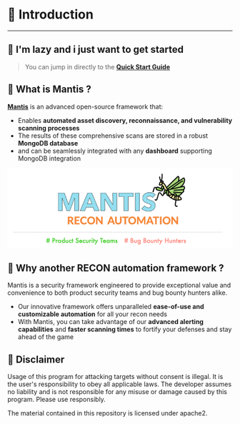 # 👋 Introduction
-------

## 🥱 I'm lazy and i just want to get started

> You can jump in directly to the [**Quick Start Guide**](/./installation/installation-docker.md)

## 🤔 What is Mantis ?

[**Mantis**](https://github.com/rust-lang/mdBook) is an advanced open-source framework that:

- Enables **automated asset discovery, reconnaissance, and vulnerability scanning processes**
- The results of these comprehensive scans are stored in a robust **MongoDB database**
- and can be seamlessly integrated with any **dashboard** supporting MongoDB integration

<img src="intro.jpg" class="img-rounded" alt="Mantis">


## 🤨 Why another RECON automation framework ?
Mantis is a security framework engineered to provide exceptional value and convenience to both product security teams and bug bounty hunters alike. 

- Our innovative framework offers unparalleled **ease-of-use and customizable automation** for all your recon needs 
- With Mantis, you can take advantage of our **advanced alerting capabilities** and **faster scanning times** to fortify your defenses and stay ahead of the game

## 🚨 Disclaimer

Usage of this program for attacking targets without consent is illegal. It is the user's responsibility to obey all applicable laws. The developer assumes no liability and is not responsible for any misuse or damage caused by this program. Please use responsibly.

The material contained in this repository is licensed under apache2.

